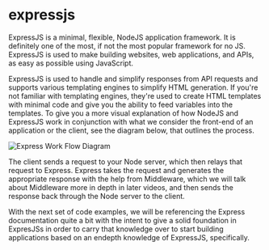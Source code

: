 # expressjs
ExpressJS is a minimal, flexible, NodeJS application framework. It is definitely one of the most, if not the most popular framework for no JS. ExpressJS is used to make building websites, web applications, and APIs, as easy as possible using JavaScript.

ExpressJS is used to handle and simplify responses from API requests and supports various templating engines to simplify HTML generation. If you're not familiar with templating engines, they're used to create HTML templates with minimal code and give you the ability to feed variables into the templates. To give you a more visual explanation of how NodeJS and ExpressJS work in conjunction with what we consider the front-end of an application or the client, see the diagram below, that outlines the process. 

![Express Work Flow Diagram](/thounda/expressjs/expressjs-nodejs-process-flow.png?raw=true "ExpressJS Work Flow Diagram")

The client sends a request to your Node server, which then relays that request to Express. Express takes the request and generates the appropriate response with the help from Middleware, which we will talk about Middleware more in depth in later videos, and then sends the response back through the Node server to the client. 

With the next set of code examples, we will be referencing the Express documentation quite a bit with the intent to give a solid foundation in ExpresJSs in order to carry that knowledge over to start building applications based on an endepth knowledge of ExpressJS, specifically.
